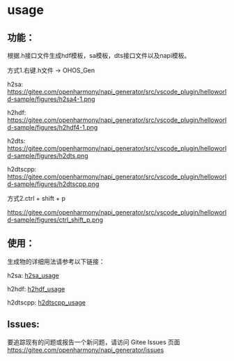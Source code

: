 # usage

## 功能：

根据.h接口文件生成hdf模板，sa模板，dts接口文件以及napi模板。

方式1.右键.h文件 -> OHOS_Gen

h2sa:  https://gitee.com/openharmony/napi_generator/src/vscode_plugin/helloworld-sample/figures/h2sa4-1.png

h2hdf: https://gitee.com/openharmony/napi_generator/src/vscode_plugin/helloworld-sample/figures/h2hdf4-1.png

h2dts: https://gitee.com/openharmony/napi_generator/src/vscode_plugin/helloworld-sample/figures/h2dts.png

h2dtscpp: https://gitee.com/openharmony/napi_generator/src/vscode_plugin/helloworld-sample/figures/h2dtscpp.png

方式2.ctrl + shift + p

https://gitee.com/openharmony/napi_generator/src/vscode_plugin/helloworld-sample/figures/ctrl_shift_p.png

## 使用：

生成物的详细用法请参考以下链接：

h2sa: [h2sa_usage](https://gitee.com/openharmony/napi_generator/blob/master/src/cli/h2sa/docs/usage/usage.md#生成物)

h2hdf: [h2hdf_usage](https://gitee.com/openharmony/napi_generator/blob/master/src/cli/h2hdf/docs/usage.md#编译)

h2dtscpp: [h2dtscpp_usage](https://gitee.com/openharmony/napi_generator/blob/master/src/cli/h2dtscpp/docs/usage/INSTRUCTION_ZH.md)

## Issues:

要追踪现有的问题或报告一个新问题，请访问 Gitee Issues 页面 https://gitee.com/openharmony/napi_generator/issues

